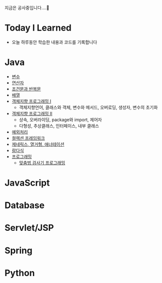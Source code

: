 지금은 공사중입니다....:see_no_evil:

# Today I Learned
+ 오늘 하루동안 학습한 내용과 코드를 기록합니다

# Java
+ [변수]()
+ [연산자]()
+ [조건문과 반복문]()
+ [배열]()
+ [객체지향 프로그래밍 Ⅰ]()
  + 객체지향언어, 클래스와 객체, 변수와 메서드, 오버로딩, 생성자, 변수의 초기화
+ [객체지향 프로그래밍 Ⅱ]()
  + 상속, 오버라이딩, package와 import, 제어자
  + 다형성, 추상클래스, 인터페이스, 내부 클래스
+ [예외처리]()
+ [컬렉션 프레임워크]()
+ [제네릭스, 열거형, 애너테이션]()
+ [람다식]()
+ [프로그래밍]()
  + [맞춤법 검사기 프로그래밍]()
  
# JavaScript

# Database

# Servlet/JSP

# Spring

# Python
